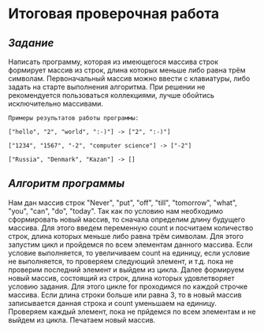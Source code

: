 # Итоговая проверочная работа

## ***Задание***

Написать программу, которая из имеющегося массива строк формирует массив из строк, длина которых меньше либо равна трём символам. Первоначальный массив можно ввести с клавиатуры, либо задать на старте выполнения алгоритма. При решении не рекомендуется пользоваться коллекциями, лучше обойтись исключительно массивами.

`Примеры результатов работы программы:`

```
["hello", "2", "world", ":-)"] -> ["2", ":-)"]

["1234", "1567", "-2", "computer science"] -> ["-2"]

["Russia", "Denmark", "Kazan"] -> []
```
## ***Алгоритм программы***

Нам дан массив строк "Never", "put", "off", "till", "tomorrow", "what", "you", "can", "do", "today".
Так как по условию нам необходимо сформировать новый массив, то сначала определим длину будущего массива. Для этого введем переменную count и посчитаем количество строк, длина которых меньше либо равна трём символам. Для этого запустим цикл и пройдемся по всем элементам данного массива. Если условие выполняется, то увеличиваем count на единицу, если условие не выполняется, то проверяем следующий элемент, и т.д. пока не проверим последний элемент и выйдем из цикла.
Далее формируем новый массив, состоящий из строк, длина которых удовлетворяет условию задания. Для этого цикле for проходимся по каждой строчке массива. Если длина строки больше или равна 3, то в новый массив записывается данная строка и count уменьшаем на единицу. Проверяем каждый элемент, пока не прйдемся по всем элементам и не выйдем из цикла.
Печатаем новый массив.
